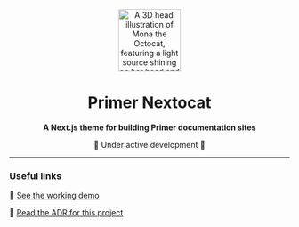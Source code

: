 <div align="center">
  <img width="112px" src="https://github.com/primer/nextocat/assets/10632534/22582519-ff8e-4e43-bf3d-95da35fe159b" alt="A 3D head illustration of Mona the Octocat, featuring a light source shining on her head and Mona being presented in the traditional Primer blue color hue. Mona is smiling.">
</div>

<h1 align="center">Primer Nextocat</h1>

<p align="center"><strong>A Next.js theme for building Primer documentation sites</strong>
</p>

<p align="center">🚧 Under active development 🚧
</p>

---

### Useful links

🔗 [See the working demo](https://primer.github.io/nextocat/)

📝 [Read the ADR for this project](https://github.com/github/primer/blob/rezrah/prefer-nextjs-over-gatsby/adrs/2023-11-30-nextjs-documentation-framework.md)
